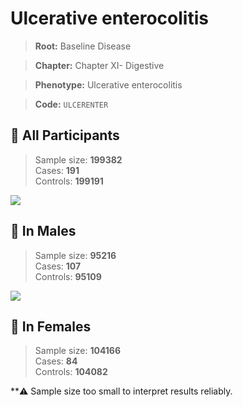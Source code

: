 # Ulcerative enterocolitis

> **Root:** Baseline Disease  

> **Chapter:** Chapter XI- Digestive  

> **Phenotype:** Ulcerative enterocolitis  

> **Code:** `ULCERENTER`

## 🧪 All Participants  
> Sample size: **199382**  
> Cases: **191**  
> Controls: **199191**
<img src="/Disease/Figures/ALL/Incidence/ULCERENTER.png"/>
<CsvTable src="/Disease/Data/ALL/Incidence/COX_ULCERENTER.csv" label="🔍 View full results" />

## 👨 In Males  
> Sample size: **95216**  
> Cases: **107**  
> Controls: **95109**
<img src="/Disease/Figures/Male/Incidence/ULCERENTER.png"/>
<CsvTable src="/Disease/Data/Male/Incidence/COX_ULCERENTER.csv" label="🔍 View full results" />

## 👩 In Females  
> Sample size: **104166**  
> Cases: **84**  
> Controls: **104082**

**⚠️ Sample size too small to interpret results reliably.

